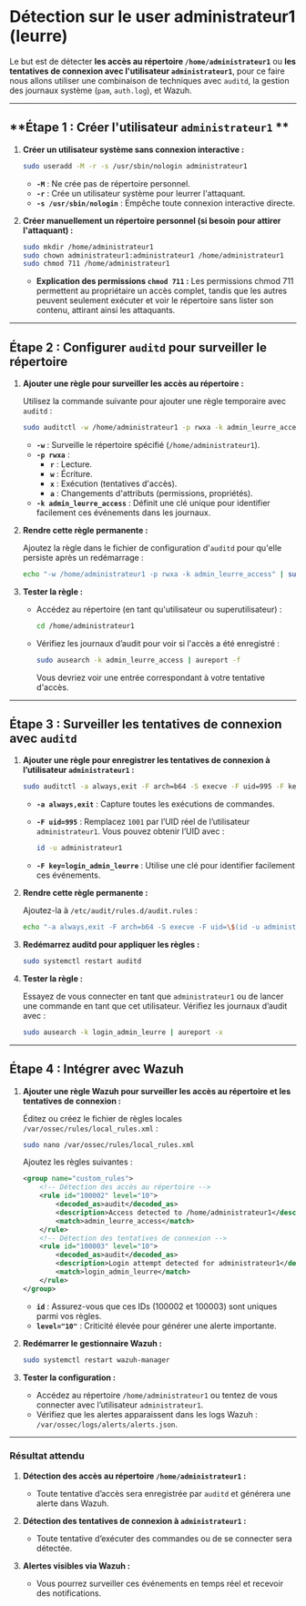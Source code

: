 # Détection sur le user administrateur1 (leurre)

Le but est de détecter **les accès au répertoire `/home/administrateur1`** ou **les tentatives de connexion avec l'utilisateur `administrateur1`**, pour ce faire nous allons utiliser une combinaison de techniques avec `auditd`, la gestion des journaux système (`pam`, `auth.log`), et Wazuh.

---

## **Étape 1 : Créer l'utilisateur `administrateur1` **

1. **Créer un utilisateur système sans connexion interactive :**

    ```bash
    sudo useradd -M -r -s /usr/sbin/nologin administrateur1
    ```

    - **`-M`** : Ne crée pas de répertoire personnel.
    - **`-r`** : Crée un utilisateur système pour leurrer l'attaquant.
    - **`-s /usr/sbin/nologin`** : Empêche toute connexion interactive directe.

2. **Créer manuellement un répertoire personnel (si besoin pour attirer l'attaquant) :**

    ```bash
    sudo mkdir /home/administrateur1
    sudo chown administrateur1:administrateur1 /home/administrateur1
    sudo chmod 711 /home/administrateur1
    ```

    - **Explication des permissions `chmod 711` :**
Les permissions chmod 711 permettent au propriétaire un accès complet, tandis que les autres peuvent seulement exécuter et voir le répertoire sans lister son contenu, attirant ainsi les attaquants.

---

## Étape 2 : Configurer `auditd` pour surveiller le répertoire

1. **Ajouter une règle pour surveiller les accès au répertoire :**

    Utilisez la commande suivante pour ajouter une règle temporaire avec `auditd` :

    ```bash
    sudo auditctl -w /home/administrateur1 -p rwxa -k admin_leurre_access
    ```

    - **`-w`** : Surveille le répertoire spécifié (`/home/administrateur1`).
    - **`-p rwxa`** :
        - **`r`** : Lecture.
        - **`w`** : Écriture.
        - **`x`** : Exécution (tentatives d'accès).
        - **`a`** : Changements d'attributs (permissions, propriétés).
    - **`-k admin_leurre_access`** : Définit une clé unique pour identifier facilement ces événements dans les journaux.

2. **Rendre cette règle permanente :**

    Ajoutez la règle dans le fichier de configuration d'`auditd` pour qu'elle persiste après un redémarrage :

    ```bash
    echo "-w /home/administrateur1 -p rwxa -k admin_leurre_access" | sudo tee -a /etc/audit/rules.d/audit.rules
    ```

3. **Tester la règle :**

    - Accédez au répertoire (en tant qu'utilisateur ou superutilisateur) :

        ```bash
        cd /home/administrateur1
        ```

    - Vérifiez les journaux d’audit pour voir si l'accès a été enregistré :

        ```bash
        sudo ausearch -k admin_leurre_access | aureport -f
        ```

        Vous devriez voir une entrée correspondant à votre tentative d'accès.

---

## **Étape 3 : Surveiller les tentatives de connexion avec `auditd`**

1. **Ajouter une règle pour enregistrer les tentatives de connexion à l’utilisateur `administrateur1` :**

    ```bash
    sudo auditctl -a always,exit -F arch=b64 -S execve -F uid=995 -F key=login_admin_leurre
    ```

    - **`-a always,exit`** : Capture toutes les exécutions de commandes.
    - **`-F uid=995`** : Remplacez `1001` par l’UID réel de l’utilisateur `administrateur1`. Vous pouvez obtenir l’UID avec :

        ```bash
        id -u administrateur1
        ```

    - **`-F key=login_admin_leurre`** : Utilise une clé pour identifier facilement ces événements.

2. **Rendre cette règle permanente :**

    Ajoutez-la à `/etc/audit/rules.d/audit.rules` :

    ```bash
    echo "-a always,exit -F arch=b64 -S execve -F uid=\$(id -u administrateur1) -F key=login_admin_leurre" | sudo tee -a /etc/audit/rules.d/audit.rules
    ```

3. **Redémarrez auditd pour appliquer les règles :**

    ```bash
    sudo systemctl restart auditd
    ```

4. **Tester la règle :**

    Essayez de vous connecter en tant que `administrateur1` ou de lancer une commande en tant que cet utilisateur. Vérifiez les journaux d’audit avec :

    ```bash
    sudo ausearch -k login_admin_leurre | aureport -x
    ```

---

## **Étape 4 : Intégrer avec Wazuh**

1. **Ajouter une règle Wazuh pour surveiller les accès au répertoire et les tentatives de connexion :**

    Éditez ou créez le fichier de règles locales `/var/ossec/rules/local_rules.xml` :

    ```bash
    sudo nano /var/ossec/rules/local_rules.xml
    ```

    Ajoutez les règles suivantes :

    ```xml
    <group name="custom_rules">
        <!-- Détection des accès au répertoire -->
        <rule id="100002" level="10">
            <decoded_as>audit</decoded_as>
            <description>Access detected to /home/administrateur1</description>
            <match>admin_leurre_access</match>
        </rule>
        <!-- Détection des tentatives de connexion -->
        <rule id="100003" level="10">
            <decoded_as>audit</decoded_as>
            <description>Login attempt detected for administrateur1</description>
            <match>login_admin_leurre</match>
        </rule>
    </group>
    ```

    - **`id`** : Assurez-vous que ces IDs (100002 et 100003) sont uniques parmi vos règles.
    - **`level="10"`** : Criticité élevée pour générer une alerte importante.

2. **Redémarrer le gestionnaire Wazuh :**

    ```bash
    sudo systemctl restart wazuh-manager
    ```

3. **Tester la configuration :**

    - Accédez au répertoire `/home/administrateur1` ou tentez de vous connecter avec l’utilisateur `administrateur1`.
    - Vérifiez que les alertes apparaissent dans les logs Wazuh : `/var/ossec/logs/alerts/alerts.json`.

---


### Résultat attendu

1. **Détection des accès au répertoire `/home/administrateur1` :**

    - Toute tentative d’accès sera enregistrée par `auditd` et générera une alerte dans Wazuh.

2. **Détection des tentatives de connexion à `administrateur1` :**

    - Toute tentative d’exécuter des commandes ou de se connecter sera détectée.

3. **Alertes visibles via Wazuh :**

    - Vous pourrez surveiller ces événements en temps réel et recevoir des notifications.
